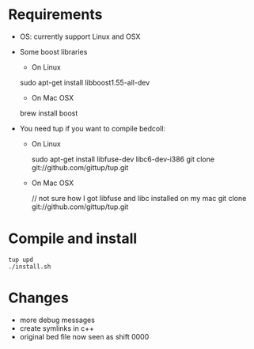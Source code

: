 # Requirements

* OS: currently support Linux and OSX
* Some boost libraries

    * On Linux

    sudo apt-get install libboost1.55-all-dev

    * On Mac OSX

    brew install boost

* You need tup if you want to compile bedcoll:

    * On Linux

        sudo apt-get install libfuse-dev libc6-dev-i386
        git clone git://github.com/gittup/tup.git

    * On Mac OSX

        // not sure how I got libfuse and libc installed on my mac
        git clone git://github.com/gittup/tup.git

# Compile and install

    tup upd
    ./install.sh

# Changes

* more debug messages
* create symlinks in c++
* original bed file now seen as shift 0000
